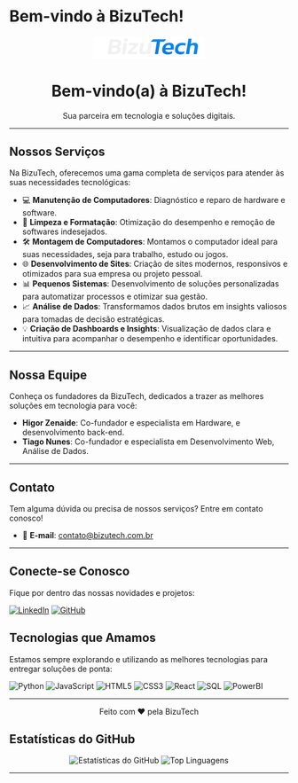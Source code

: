 # Bem-vindo à BizuTech!




<p align="center">
  <img src="./logo_marca-removebg-preview.png" alt="BizuTech Logo" width="200">
</p>

<h1 align="center">Bem-vindo(a) à BizuTech!</h1>

<p align="center">
  Sua parceira em tecnologia e soluções digitais.
</p>

---



## Nossos Serviços

Na BizuTech, oferecemos uma gama completa de serviços para atender às suas necessidades tecnológicas:

- 💻 **Manutenção de Computadores**: Diagnóstico e reparo de hardware e software.
- 🧹 **Limpeza e Formatação**: Otimização do desempenho e remoção de softwares indesejados.
- 🛠️ **Montagem de Computadores**: Montamos o computador ideal para suas necessidades, seja para trabalho, estudo ou jogos.
- 🌐 **Desenvolvimento de Sites**: Criação de sites modernos, responsivos e otimizados para sua empresa ou projeto pessoal.
- 📊 **Pequenos Sistemas**: Desenvolvimento de soluções personalizadas para automatizar processos e otimizar sua gestão.
- 📈 **Análise de Dados**: Transformamos dados brutos em insights valiosos para tomadas de decisão estratégicas.
- 💡 **Criação de Dashboards e Insights**: Visualização de dados clara e intuitiva para acompanhar o desempenho e identificar oportunidades.

---



## Nossa Equipe

Conheça os fundadores da BizuTech, dedicados a trazer as melhores soluções em tecnologia para você:

- **Higor Zenaide**: Co-fundador e especialista em Hardware, e desenvolvimento back-end.
- **Tiago Nunes**: Co-fundador e especialista em Desenvolvimento Web, Análise de Dados.

---



## Contato

Tem alguma dúvida ou precisa de nossos serviços? Entre em contato conosco!

- 📧 **E-mail**: contato@bizutech.com.br

---



## Conecte-se Conosco

Fique por dentro das nossas novidades e projetos:

[![LinkedIn](https://img.shields.io/badge/LinkedIn-0077B5?style=for-the-badge&logo=linkedin&logoColor=white)](https://linkedin.com/company/bizutech) 
[![GitHub](https://img.shields.io/badge/GitHub-100000?style=for-the-badge&logo=github&logoColor=white)](https://github.com/bizutech)

## Tecnologias que Amamos

Estamos sempre explorando e utilizando as melhores tecnologias para entregar soluções de ponta:

![Python](https://img.shields.io/badge/Python-3776AB?style=for-the-badge&logo=python&logoColor=white)
![JavaScript](https://img.shields.io/badge/JavaScript-F7DF1E?style=for-the-badge&logo=javascript&logoColor=black)
![HTML5](https://img.shields.io/badge/HTML5-E34F26?style=for-the-badge&logo=html5&logoColor=white)
![CSS3](https://img.shields.io/badge/CSS3-1572B6?style=for-the-badge&logo=css3&logoColor=white)
![React](https://img.shields.io/badge/React-61DAFB?style=for-the-badge&logo=react&logoColor=black)
![SQL](https://img.shields.io/badge/SQL-4479A1?style=for-the-badge&logo=mysql&logoColor=white)
![PowerBI](https://img.shields.io/badge/PowerBI-F2C811?style=for-the-badge&logo=power%20bi&logoColor=black)

---



<p align="center">
  Feito com ❤️ pela BizuTech
</p>



## Estatísticas do GitHub

<p align="center">
  <img src="https://github-readme-stats.vercel.app/api?username=BizuTech&show_icons=true&theme=dark&include_all_commits=true&count_private=true" alt="Estatísticas do GitHub"/>
  <img src="https://github-readme-stats.vercel.app/api/top-langs/?username=BizuTech&layout=compact&theme=dark" alt="Top Linguagens"/>
</p>

---


